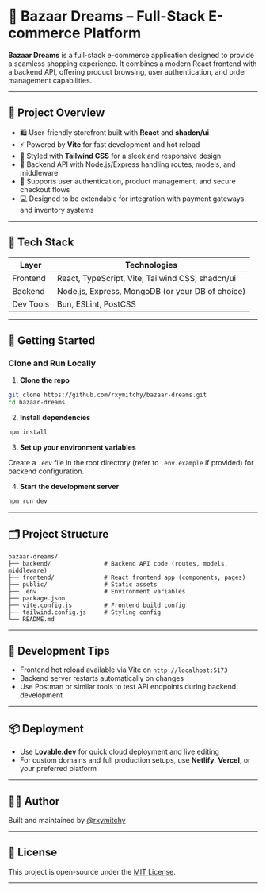 # 🛒 Bazaar Dreams – Full-Stack E-commerce Platform

**Bazaar Dreams** is a full-stack e-commerce application designed to provide a seamless shopping experience. It combines a modern React frontend with a backend API, offering product browsing, user authentication, and order management capabilities.

---

## 🌟 Project Overview

* 🛍️ User-friendly storefront built with **React** and **shadcn/ui**
* ⚡ Powered by **Vite** for fast development and hot reload
* 🎨 Styled with **Tailwind CSS** for a sleek and responsive design
* 🔗 Backend API with Node.js/Express handling routes, models, and middleware
* 🔐 Supports user authentication, product management, and secure checkout flows
* 💻 Designed to be extendable for integration with payment gateways and inventory systems

---

## 🧰 Tech Stack

| Layer     | Technologies                                     |
| --------- | ------------------------------------------------ |
| Frontend  | React, TypeScript, Vite, Tailwind CSS, shadcn/ui |
| Backend   | Node.js, Express, MongoDB (or your DB of choice) |
| Dev Tools | Bun, ESLint, PostCSS                             |

---

## 🚀 Getting Started

### Clone and Run Locally

1. **Clone the repo**

```bash
git clone https://github.com/rxymitchy/bazaar-dreams.git
cd bazaar-dreams
```

2. **Install dependencies**

```bash
npm install
```

3. **Set up your environment variables**

Create a `.env` file in the root directory (refer to `.env.example` if provided) for backend configuration.

4. **Start the development server**

```bash
npm run dev
```

---

## 🗂️ Project Structure

```
bazaar-dreams/
├── backend/               # Backend API code (routes, models, middleware)
├── frontend/              # React frontend app (components, pages)
├── public/                # Static assets
├── .env                   # Environment variables
├── package.json
├── vite.config.js         # Frontend build config
├── tailwind.config.js     # Styling config
└── README.md
```

---

## 🔧 Development Tips

* Frontend hot reload available via Vite on `http://localhost:5173`
* Backend server restarts automatically on changes
* Use Postman or similar tools to test API endpoints during backend development

---

## 📦 Deployment

* Use **Lovable.dev** for quick cloud deployment and live editing
* For custom domains and full production setups, use **Netlify**, **Vercel**, or your preferred platform

---

## 👨‍💻 Author

Built and maintained by [@rxymitchy](https://github.com/rxymitchy)

---

## 📄 License

This project is open-source under the [MIT License](LICENSE).

---
